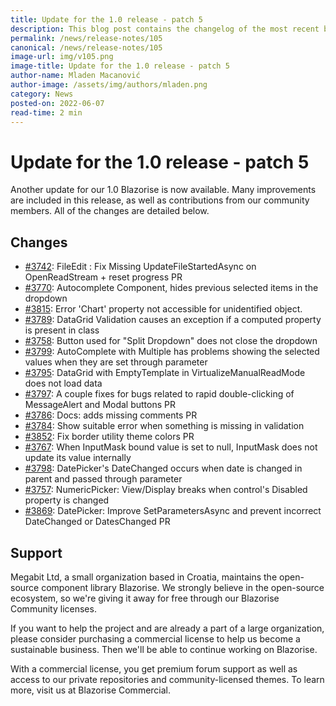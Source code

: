 ```yaml
---
title: Update for the 1.0 release - patch 5
description: This blog post contains the changelog of the most recent bug fixes included in the Blazorise v1.0.5 release.
permalink: /news/release-notes/105
canonical: /news/release-notes/105
image-url: img/v105.png
image-title: Update for the 1.0 release - patch 5
author-name: Mladen Macanović
author-image: /assets/img/authors/mladen.png
category: News
posted-on: 2022-06-07
read-time: 2 min
---
```


# Update for the 1.0 release - patch 5

Another update for our 1.0 Blazorise is now available. Many improvements are included in this release, as well as contributions from our community members. All of the changes are detailed below.

## Changes

- [#3742](https://github.com/Megabit/Blazorise/pull/3742): FileEdit : Fix Missing UpdateFileStartedAsync on OpenReadStream + reset progress PR
- [#3770](https://github.com/Megabit/Blazorise/issues/3770): Autocomplete Component, hides previous selected items in the dropdown
- [#3815](https://github.com/Megabit/Blazorise/issues/3815): Error 'Chart' property not accessible for unidentified object.
- [#3789](https://github.com/Megabit/Blazorise/issues/3789): DataGrid Validation causes an exception if a computed property is present in class
- [#3758](https://github.com/Megabit/Blazorise/issues/3758): Button used for "Split Dropdown" does not close the dropdown
- [#3799](https://github.com/Megabit/Blazorise/issues/3799): AutoComplete with Multiple has problems showing the selected values when they are set through parameter
- [#3795](https://github.com/Megabit/Blazorise/issues/3795): DataGrid with EmptyTemplate in VirtualizeManualReadMode does not load data
- [#3797](https://github.com/Megabit/Blazorise/pull/3797): A couple fixes for bugs related to rapid double-clicking of MessageAlert and Modal buttons PR
- [#3786](https://github.com/Megabit/Blazorise/pull/3786): Docs: adds missing comments PR
- [#3784](https://github.com/Megabit/Blazorise/issues/3784): Show suitable error when something is missing in validation
- [#3852](https://github.com/Megabit/Blazorise/pull/3852): Fix border utility theme colors PR
- [#3767](https://github.com/Megabit/Blazorise/issues/3767): When InputMask bound value is set to null, InputMask does not update its value internally
- [#3798](https://github.com/Megabit/Blazorise/issues/3798): DatePicker's DateChanged occurs when date is changed in parent and passed through parameter
- [#3757](https://github.com/Megabit/Blazorise/issues/3757): NumericPicker: View/Display breaks when control's Disabled property is changed
- [#3869](https://github.com/Megabit/Blazorise/pull/3869): DatePicker: Improve SetParametersAsync and prevent incorrect DateChanged or DatesChanged PR

## Support

Megabit Ltd, a small organization based in Croatia, maintains the open-source component library Blazorise. We strongly believe in the open-source ecosystem, so we're giving it away for free through our Blazorise Community licenses.

If you want to help the project and are already a part of a large organization, please consider purchasing a commercial license to help us become a sustainable business. Then we'll be able to continue working on Blazorise.

With a commercial license, you get premium forum support as well as access to our private repositories and community-licensed themes. To learn more, visit us at Blazorise Commercial.
